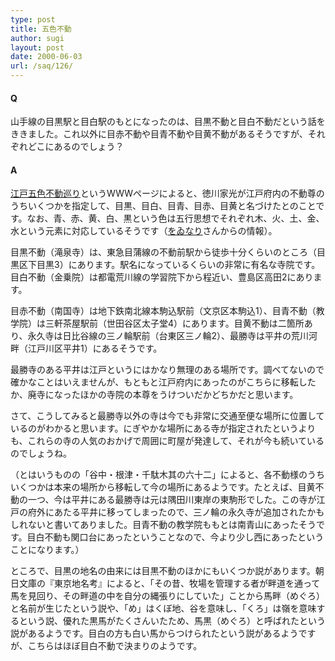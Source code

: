 ```yaml
---
type: post
title: 五色不動
author: sugi
layout: post
date: 2000-06-03
url: /saq/126/
---
```

#### Q 

山手線の目黒駅と目白駅のもとになったのは、目黒不動と目白不動だという話をききました。これ以外に目赤不動や目青不動や目黄不動があるそうですが、それぞれどこにあるのでしょう？

#### A 

<a href="http://www.mars.dti.ne.jp/~tomiaki/goshiki/gmain.html" onclick="_gaq.push(['_trackEvent', 'outbound-article', 'http://www.mars.dti.ne.jp/~tomiaki/goshiki/gmain.html', '江戸五色不動巡り']);" >江戸五色不動巡り</a>というWWWページによると、徳川家光が江戸府内の不動尊のうちいくつかを指定して、目黒、目白、目青、目赤、目黄と名づけたとのことです。なお、青、赤、黄、白、黒という色は五行思想でそれぞれ木、火、土、金、水という元素に対応しているそうです（<a href="http://www5.airnet.ne.jp/~woinary/" onclick="_gaq.push(['_trackEvent', 'outbound-article', 'http://www5.airnet.ne.jp/~woinary/', 'をゐなり']);" >をゐなり</a>さんからの情報）。

目黒不動（滝泉寺）は、東急目蒲線の不動前駅から徒歩十分くらいのところ（目黒区下目黒3）にあります。駅名になっているくらいの非常に有名な寺院です。目白不動（金乗院）は都電荒川線の学習院下から程近い、豊島区高田2にあります。

目赤不動（南国寺）は地下鉄南北線本駒込駅前（文京区本駒込1）、目青不動（教学院）は三軒茶屋駅前（世田谷区太子堂4）にあります。目黄不動は二箇所あり、永久寺は日比谷線の三ノ輪駅前（台東区三ノ輪2）、最勝寺は平井の荒川河畔（江戸川区平井1）にあるそうです。

最勝寺のある平井は江戸というにはかなり無理のある場所です。調べてないので確かなことはいえませんが、もともと江戸府内にあったのがこちらに移転したか、廃寺になったほかの寺院の本尊をうけついだかどちかだと思います。

さて、こうしてみると最勝寺以外の寺は今でも非常に交通至便な場所に位置しているのがわかると思います。にぎやかな場所にある寺が指定されたというよりも、これらの寺の人気のおかげで周囲に町屋が発達して、それが今も続いているのでしょうね。

（とはいうものの「谷中・根津・千駄木其の六十二」によると、各不動様のうちいくつかは本来の場所から移転して今の場所にあるようです。たとえば、目黄不動の一つ、今は平井にある最勝寺は元は隅田川東岸の東駒形でした。この寺が江戸の府外にあたる平井に移ってしまったので、三ノ輪の永久寺が追加されたかもしれないと書いてありました。目青不動の教学院ももとは南青山にあったそうです。目白不動も関口台にあったということなので、今より少し西にあったということになります。）

ところで、目黒の地名の由来には目黒不動のほかにもいくつか説があります。朝日文庫の『東京地名考』によると、「その昔、牧場を管理する者が畔道を通って馬を見回り、その畔道の中を自分の縄張りにしていた」ことから馬畔（めぐろ）と名前が生じたという説や、「め」はくぼ地、谷を意味し、「くろ」は嶺を意味するという説、優れた黒馬がたくさんいたため、馬黒（めぐろ）と呼ばれたという説があるようです。目白の方も白い馬からつけられたという説があるようですが、こちらはほぼ目白不動で決まりのようです。